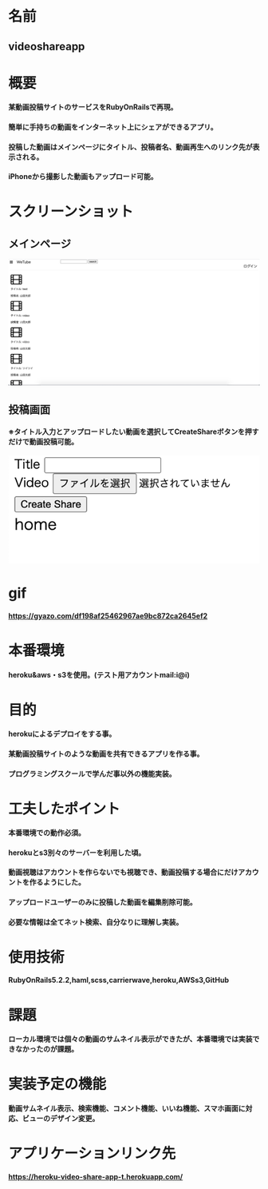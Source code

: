 # 名前
## videoshareapp

# 概要
#### 某動画投稿サイトのサービスをRubyOnRailsで再現。
#### 簡単に手持ちの動画をインターネット上にシェアができるアプリ。
#### 投稿した動画はメインページにタイトル、投稿者名、動画再生へのリンク先が表示される。
#### iPhoneから撮影した動画もアップロード可能。

# スクリーンショット
## メインページ
![メインページ](https://github.com/ta-ka-13/video_share_app/blob/master/%E3%82%B9%E3%82%AF%E3%83%AA%E3%83%BC%E3%83%B3%E3%82%B7%E3%83%A7%E3%83%83%E3%83%88%202020-07-20%2022.11.14.png)
## 投稿画面
#### ※タイトル入力とアップロードしたい動画を選択してCreateShareボタンを押すだけで動画投稿可能。
![投稿メニュー](https://github.com/ta-ka-13/video_share_app/blob/master/%E3%82%B9%E3%82%AF%E3%83%AA%E3%83%BC%E3%83%B3%E3%82%B7%E3%83%A7%E3%83%83%E3%83%88%202020-07-20%2023.08.57.png)

# gif
#### https://gyazo.com/df198af25462967ae9bc872ca2645ef2

# 本番環境
#### heroku&aws・s3を使用。(テスト用アカウントmail:i@i)

# 目的
#### herokuによるデプロイをする事。
#### 某動画投稿サイトのような動画を共有できるアプリを作る事。
#### プログラミングスクールで学んだ事以外の機能実装。

# 工夫したポイント
#### 本番環境での動作必須。
#### herokuとs3別々のサーバーを利用した頃。
#### 動画視聴はアカウントを作らないでも視聴でき、動画投稿する場合にだけアカウントを作るようにした。
#### アップロードユーザーのみに投稿した動画を編集削除可能。
#### 必要な情報は全てネット検索、自分なりに理解し実装。

# 使用技術
#### RubyOnRails5.2.2,haml,scss,carrierwave,heroku,AWSs3,GitHub

# 課題
#### ローカル環境では個々の動画のサムネイル表示ができたが、本番環境では実装できなかったのが課題。

# 実装予定の機能
#### 動画サムネイル表示、検索機能、コメント機能、いいね機能、スマホ画面に対応、ビューのデザイン変更。

# アプリケーションリンク先
#### https://heroku-video-share-app-t.herokuapp.com/
